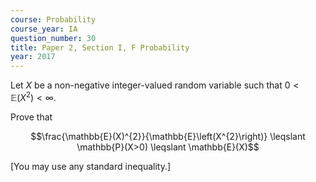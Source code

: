 ```yaml
---
course: Probability
course_year: IA
question_number: 30
title: Paper 2, Section I, F Probability
year: 2017
---
```




Let $X$ be a non-negative integer-valued random variable such that $0<\mathbb{E}\left(X^{2}\right)<\infty$.

Prove that

$$\frac{\mathbb{E}(X)^{2}}{\mathbb{E}\left(X^{2}\right)} \leqslant \mathbb{P}(X>0) \leqslant \mathbb{E}(X)$$

[You may use any standard inequality.]